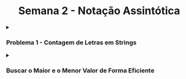 <h1 align="center"> Semana 2 - Notação Assintótica </h1>


<details><summary><h3> Problema 1 - Contagem de Letras em Strings </h3></summary>

&emsp;&emsp;A contagem de letras consiste em saber quantas vezes determinadas letras são encontradas na string. Deve-se escrever um programa que aborde essa característica, ou seja, escreva um programa que recebe uma string de comprimento N da entrada padrão e contabiliza a quantidade de cada letra do alfabeto presente de forma case insensitive (desconsiderando maiúsculas e minúsculas).

<b>Entrada:</b> Uma string de N caracteres (supondo tamanho máximo 256 caracteres).

<br><b>Saída:</b> Exibir uma lista de caracteres presentes em ordem lexicográfica crescente e suas respectivas frequências.

<br><b>Dicas:</b>
<br>⚙ Lembrar que toda string em C ou C++ contem o caractere especial ‘\0’ para demarcar o término do string. Deve-se levar este fato em consideração na alocação do vetor de caracteres, e nas manipulações para determinação de tamanhos e cópias.
<br>⚙ O programa deve estar preparado para leituras de texto contendo espaços em branco, números e caracteres especiais, porém, somente as letras serão contabilizadas.

| Exemplo de Entrada | Exemplo de Saída |
|--|--|
| Hello world! | D 1<br> E 1<br> H 1<br> L 3<br> O 2<br> R 1<br> W 1 |

<br>🔹 Você pode encontrar a Minha Resolução em C neste<a href="https://github.com/Assaoka/UNIFESP--Algoritmos_e_Estruturas_de_Dados/blob/main/Aulas/Semana%202%20-%20Nota%C3%A7%C3%A3o%20Assint%C3%B3tica/JoaoAssaoka_rn168863-AP1.c"> link</a>.


</details>





<details><summary><h3> Buscar o Maior e o Menor Valor de Forma Eficiente </h3></summary>
&emsp;&emsp;Este algoritmo em C resolve o problema de encontrar o maior e o menor elemento em um vetor de inteiros de uma maneira mais inteligente e eficiente.

&emsp;&emsp;O algoritmo começa verificando o tamanho do vetor `Tam`. Se o tamanho for ímpar, utilizamos o primeiro elemento `V[0]` para inicializar tanto o `Maior` quanto o `Menor`. Se o tamanho for par, os dois primeiros elementos são comparados, e o maior é atribuído a `Maior`, e o menor é atribuído a `Menor`.

&emsp;&emsp;Em seguida, o algoritmo entra em um loop que percorre o vetor a partir do terceiro elemento. Para cada par de elementos (`V[i]` e `V[i + 1]`), ele realiza as seguintes comparações:
- Se `V[i]` for maior que `V[i + 1]`, ele compara `V[i]` com o valor atual de `Maior` e `V[i + 1]` com o valor atual de `Menor`.
- Se `V[i]` não for maior que `V[i + 1]`, ele compara `V[i + 1]` com o valor atual de `Maior` e `V[i]` com o valor atual de `Menor`.

Dessa forma, `Maior` e `Menor` são atualizados conforme o algoritmo encontra valores maiores ou menores no vetor.

Este algoritmo é eficiente, pois reduz o número de comparações necessárias, mesmo para vetores de tamanho grande. Além disso, ele lida adequadamente com vetores de tamanho ímpar, garantindo que o primeiro elemento seja tanto o maior quanto o menor, quando necessário.

🔹 Você pode encontrar o código em C neste [link](https://github.com/Assaoka/UNIFESP--Algoritmos_e_Estruturas_de_Dados/blob/main/Aulas/Semana%202%20-%20Nota%C3%A7%C3%A3o%20Assint%C3%B3tica/MaiorMenor_Eficiente.c). Espero que esta explicação ajude a compreender como o algoritmo funciona.
</details>
